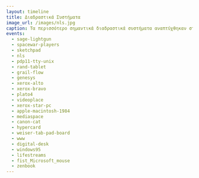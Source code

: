 ```yaml
---
layout: timeline 
title: Διαδραστικά Συστήματα 
image_url: /images/nls.jpg
caption: Τα περισσότερο σημαντικά διαδραστικά συστήματα αναπτύχθηκαν σταδιακά από πολλά εργαστήρια και παράλληλα με την χρήση των υπολογιστών για εργασίες δέσμης, στις οποίες οι χρήστες στέλνουν μια σειρά εντολών και περιμένουν το αποτέλεσμα, χωρίς την δυνατότητα παρέμβασης σε πραγματικό χρόνο.
events:
  - sage-lightgun
  - spacewar-players
  - sketchpad
  - nls
  - pdp11-tty-unix
  - rand-tablet
  - grail-flow
  - genesys
  - xerox-alto
  - xerox-bravo
  - plato4
  - videoplace
  - xerox-star-pc
  - apple-macintosh-1984
  - mediaspace
  - canon-cat
  - hypercard
  - weiser-tab-pad-board
  - www
  - digital-desk
  - windows95
  - lifestreams
  - fist_Microsoft_mouse
  - zenbook
---
```


